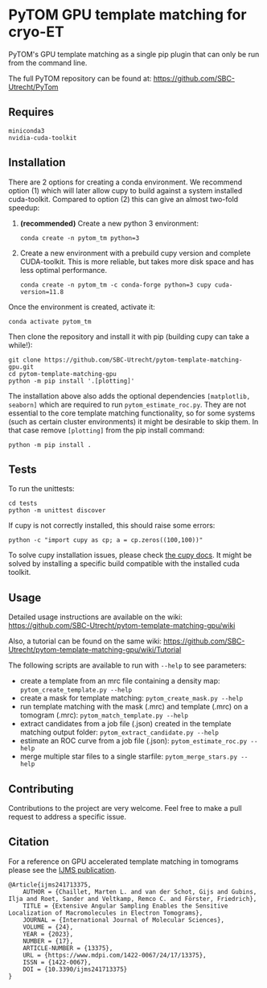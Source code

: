 # PyTOM GPU template matching for cryo-ET
PyTOM's GPU template matching as a single pip plugin that can only be run from the command line.

The full PyTOM repository can be found at: https://github.com/SBC-Utrecht/PyTom

## Requires

```
miniconda3
nvidia-cuda-toolkit
```

## Installation

There are 2 options for creating a conda environment. We recommend option (1) which will later allow cupy to build 
against a system installed cuda-toolkit. Compared to option (2) this can give an almost two-fold speedup:

1. **(recommended)** Create a new python 3 environment:

    ```commandline
    conda create -n pytom_tm python=3
    ```

2.  Create a new environment with a prebuild cupy version and complete CUDA-toolkit. This is more reliable, but takes more 
    disk space and has less optimal performance.

    ```commandline
    conda create -n pytom_tm -c conda-forge python=3 cupy cuda-version=11.8
    ```


Once the environment is created, activate it:

```commandline
conda activate pytom_tm
```

Then clone the repository and install it with pip (building cupy can take a while!): 

```commandline
git clone https://github.com/SBC-Utrecht/pytom-template-matching-gpu.git
cd pytom-template-matching-gpu
python -m pip install '.[plotting]'
```

The installation above also adds the optional dependencies `[matplotlib, seaborn]` which are required to run 
`pytom_estimate_roc.py`. They are not essential to the core template matching functionality, so for some systems 
(such as certain cluster environments) it might be desirable to skip them. In that case remove `[plotting]` from the pip install command:

```commandline
python -m pip install .
```

## Tests

To run the unittests:

```commandline
cd tests
python -m unittest discover
```

If cupy is not correctly installed, this should raise some errors:

```commandline
python -c "import cupy as cp; a = cp.zeros((100,100))"
```

To solve cupy installation issues, please check 
[the cupy docs](https://docs.cupy.dev/en/stable/install.html#installing-cupy). It might be solved by installing a 
specific build compatible with the installed cuda toolkit.   

## Usage

Detailed usage instructions are available on the wiki: https://github.com/SBC-Utrecht/pytom-template-matching-gpu/wiki

Also, a tutorial can be found on the same wiki: https://github.com/SBC-Utrecht/pytom-template-matching-gpu/wiki/Tutorial

The following scripts are available to run with `--help` to see parameters:

- create a template from an mrc file containing a density map: `pytom_create_template.py --help`
- create a mask for template matching: `pytom_create_mask.py --help`
- run template matching with the mask (.mrc) and template (.mrc) on a tomogram (.mrc): `pytom_match_template.py --help`
- extract candidates from a job file (.json) created in the template matching output folder: `pytom_extract_candidate.py --help`
- estimate an ROC curve from a job file (.json): `pytom_estimate_roc.py --help`
- merge multiple star files to a single starfile: `pytom_merge_stars.py --help`

## Contributing

Contributions to the project are very welcome. Feel free to make a pull request to address a specific issue.

## Citation

For a reference on GPU accelerated template matching in tomograms please see the [IJMS publication](https://www.mdpi.com/1422-0067/24/17/13375).


```
@Article{ijms241713375,
    AUTHOR = {Chaillet, Marten L. and van der Schot, Gijs and Gubins, Ilja and Roet, Sander and Veltkamp, Remco C. and Förster, Friedrich},
    TITLE = {Extensive Angular Sampling Enables the Sensitive Localization of Macromolecules in Electron Tomograms},
    JOURNAL = {International Journal of Molecular Sciences},
    VOLUME = {24},
    YEAR = {2023},
    NUMBER = {17},
    ARTICLE-NUMBER = {13375},
    URL = {https://www.mdpi.com/1422-0067/24/17/13375},
    ISSN = {1422-0067},
    DOI = {10.3390/ijms241713375}
}
```

